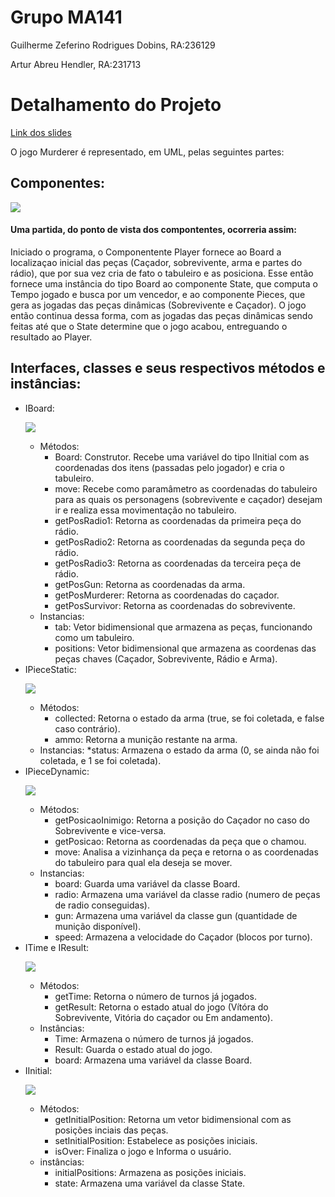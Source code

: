 # Grupo MA141
<p>Guilherme Zeferino Rodrigues Dobins, RA:236129
<p>Artur Abreu Hendler, RA:231713

# Detalhamento do Projeto
[Link dos slides](https://docs.google.com/presentation/d/1pCGv_wNoytKBnk53aXQAfj_TzJ8oRLM61EuP9PZzEOQ/edit?ts=5ec3fd09#slide=id.g858dc2d46b_0_18)
<p>O jogo Murderer é representado, em UML, pelas seguintes partes:

## Componentes:
![](components.png)
#### Uma partida, do ponto de vista dos compontentes, ocorreria assim:
<p>Iniciado o programa, o Componentente Player fornece ao Board a localizaçao inicial das peças (Caçador, sobrevivente, arma e partes do rádio), que por sua vez cria de fato o tabuleiro e as posiciona. Esse então fornece uma instância do tipo Board ao componente State, que computa o Tempo jogado e busca por um vencedor, e ao componente Pieces, que gera as jogadas das peças dinâmicas (Sobrevivente e Caçador). O jogo então continua dessa forma, com as jogadas das peças dinâmicas sendo feitas até que o State determine que o jogo acabou, entreguando o resultado ao Player.

## Interfaces, classes e seus respectivos métodos e instâncias:
* IBoard:<p>
![](UMLBoard.png)
  * Métodos:
     * Board: Construtor. Recebe uma variável do tipo IInitial com as coordenadas dos itens (passadas pelo jogador) e cria o tabuleiro.
     * move: Recebe como paramâmetro as coordenadas do tabuleiro para as quais os personagens (sobrevivente e caçador) desejam ir e realiza essa movimentação no tabuleiro.
     * getPosRadio1: Retorna as coordenadas da primeira peça do rádio.
     * getPosRadio2: Retorna as coordenadas da segunda peça do rádio.
     * getPosRadio3: Retorna as coordenadas da terceira peça de rádio.
     * getPosGun: Retorna as coordenadas da arma.
     * getPosMurderer: Retorna as coordenadas do caçador.
     * getPosSurvivor: Retorna as coordenadas do sobrevivente.
  * Instancias: 
     * tab: Vetor bidimensional que armazena as peças, funcionando como um tabuleiro.
     * positions: Vetor bidimensional que armazena as coordenas das peças chaves (Caçador, Sobrevivente, Rádio e Arma).
* IPieceStatic:<p>
 ![](UMLPieceStatic.png)
  * Métodos:
     * collected: Retorna o estado da arma (true, se foi coletada, e false caso contrário).
     * ammo: Retorna a munição restante na arma.
  * Instancias:
     *status: Armazena o estado da arma (0, se ainda não foi coletada, e 1 se foi coletada).
* IPieceDynamic:<p>
![](IPieceDynamic.png)
  * Métodos:
     * getPosicaoInimigo: Retorna a posição do Caçador no caso do Sobrevivente e vice-versa. 
     * getPosicao: Retorna as coordenadas da peça que o chamou.
     * move: Analisa a vizinhança da peça e retorna o as coordenadas do tabuleiro para qual ela deseja se mover.
   * Instancias: 
     * board: Guarda uma variável da classe Board.
     * radio: Armazena uma variável da classe radio (numero de peças de radio conseguidas).
     * gun: Armazena uma variável da classe gun (quantidade de munição disponível).
     * speed: Armazena a velocidade do Caçador (blocos por turno).
 * ITime e IResult:<p>
 ![](State.png)
   * Métodos:
     * getTime: Retorna o número de turnos já jogados.
     * getResult: Retorna o estado atual do jogo (Vítóra do Sobrevivente, Vitória do caçador ou Em andamento).
   * Instâncias:
     * Time: Armazena o número de turnos já jogados.
     * Result: Guarda o estado atual do jogo.
     * board: Armazena uma variável da classe Board.
* IInitial:<p>
![](Playerv2.png)
   * Métodos:
     * getInitialPosition: Retorna um vetor bidimensional com as posições inciais das peças.
     * setInitialPosition: Estabelece as posições iniciais.
     * isOver: Finaliza o jogo e Informa o usuário.
   * instâncias:
     * initialPositions: Armazena as posições iniciais.
     * state: Armazena uma variável da classe State.
 
 
